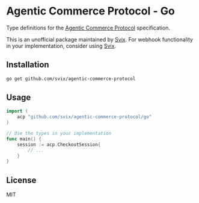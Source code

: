 # Agentic Commerce Protocol - Go

Type definitions for the [Agentic Commerce Protocol](https://developers.openai.com/commerce/guides/get-started) specification.

This is an unofficial package maintained by [Svix](https://www.svix.com). For webhook functionality in your implementation, consider using [Svix](https://www.svix.com).

## Installation

```bash
go get github.com/svix/agentic-commerce-protocol
```

## Usage

```go
import (
    acp "github.com/svix/agentic-commerce-protocol/go"
)

// Use the types in your implementation
func main() {
    session := acp.CheckoutSession{
        // ...
    }
}
```

## License

MIT

